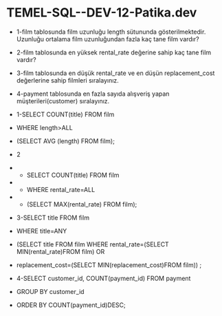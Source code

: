 # TEMEL-SQL--DEV-12-Patika.dev
- 1-film tablosunda film uzunluğu length sütununda gösterilmektedir. Uzunluğu ortalama film uzunluğundan fazla kaç tane film vardır?
- 2-film tablosunda en yüksek rental_rate değerine sahip kaç tane film vardır?
- 3-film tablosunda en düşük rental_rate ve en düşün replacement_cost değerlerine sahip filmleri sıralayınız.
- 4-payment tablosunda en fazla sayıda alışveriş yapan müşterileri(customer) sıralayınız.
- 1-SELECT COUNT(title) FROM film
- WHERE length>ALL 
- (SELECT AVG (length) FROM film);

- 2
- - SELECT COUNT(title) FROM film
- - WHERE rental_rate=ALL
- - (SELECT MAX(rental_rate) FROM film);

- 3-SELECT title FROM film
- WHERE title=ANY
- (SELECT title FROM film WHERE rental_rate=(SELECT MIN(rental_rate)FROM film) OR 
- replacement_cost=(SELECT MIN(replacement_cost)FROM film))
;

 - 4-SELECT customer_id, COUNT(payment_id) FROM payment 
 - GROUP BY customer_id
 - ORDER BY COUNT(payment_id)DESC;

